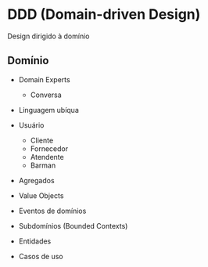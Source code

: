 # DDD (Domain-driven Design)

Design dirigido à domínio

## Domínio

- Domain Experts
  - Conversa
- Linguagem ubíqua

- Usuário
  - Cliente
  - Fornecedor
  - Atendente
  - Barman

- Agregados
- Value Objects
- Eventos de domínios
- Subdomínios (Bounded Contexts)
- Entidades
- Casos de uso
